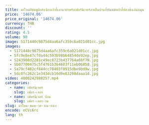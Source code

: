 ```yaml
---
title: มาใหม่สีชมพูผ้าสําเนียงเก้าอี้เลานจ์สําหรับเฟอร์นิเจอร์ภายในบ้านที่ทันสมัยเก้าอี้ห้องนั่งเล่นหมุน
price: '14674.06'
price_original: '14674.06'
currency: THB
discount: ''
rating: 4.5
volume: 90
image: S171440c9875d4aa6afc359c6a021d01cc.jpg
images:
  - S171440c9875d4aa6afc359c6a021d01cc.jpg
  - Sfc9e8e47cf0a44c593b98b64854de92ep.jpg
  - S243908d2281c49ec8723b437764a68f7N.jpg
  - Sb07700475c5f4761b364603f11eb06858.jpg
  - Sa79cf482cf844cc78403f0915dbe9bd9w.jpg
  - Sdc0fc262c1e343dcb16d9e83208daaa1d.jpg
video: 4000242988257.mp4
categories:
  - name: เฟอร์นิเจอร์
    slug: เฟอร-เจอร
  - name: เฟอร์นิเจอร์ บ้าน
    slug: เฟอร-เจอร-าน
slug: มาใหม-ชมพ-าส-าเน-ยงเก
encode: oCVc6rc
lang: th
---
```

  